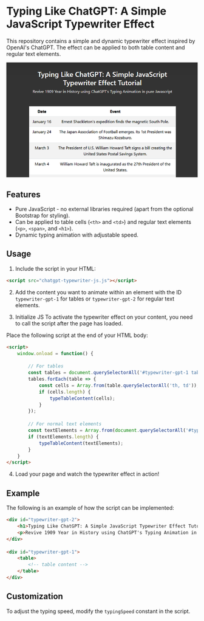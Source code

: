 # Typing Like ChatGPT: A Simple JavaScript Typewriter Effect

This repository contains a simple and dynamic typewriter effect inspired by OpenAI's ChatGPT. The effect can be applied to both table content and regular text elements.

![Typewriter-ChatGPT-demo.gif](img%2FTypewriter-ChatGPT-demo.gif)

## Features

- Pure JavaScript - no external libraries required (apart from the optional Bootstrap for styling).
- Can be applied to table cells (`<th>` and `<td>`) and regular text elements (`<p>`, `<span>`, and `<h1>`).
- Dynamic typing animation with adjustable speed.

## Usage

1. Include the script in your HTML:

```html
<script src="chatgpt-typewriter-js.js"></script>
```

2. Add the content you want to animate within an element with the ID `typewriter-gpt-1` for tables or `typewriter-gpt-2` for regular text elements.

3. Initialize JS
To activate the typewriter effect on your content, you need to call the script after the page has loaded.

Place the following script at the end of your HTML body:

```html
<script>
    window.onload = function() {

        // For tables
        const tables = document.querySelectorAll('#typewriter-gpt-1 table');
        tables.forEach(table => {
            const cells = Array.from(table.querySelectorAll('th, td'));
            if (cells.length) {
                typeTableContent(cells);
            }
        });

        // For normal text elements
        const textElements = Array.from(document.querySelectorAll('#typewriter-gpt-2 p, #typewriter-gpt-2 span, #typewriter-gpt-2 h1'));
        if (textElements.length) {
            typeTableContent(textElements);
        }
    }
</script>
```

4. Load your page and watch the typewriter effect in action!


## Example

The following is an example of how the script can be implemented:

```html
<div id="typewriter-gpt-2">
    <h1>Typing Like ChatGPT: A Simple JavaScript Typewriter Effect Tutorial</h1>
    <p>Revive 1909 Year in History using ChatGPT's Typing Animation in <span>pure Javascript</span></p>
</div>

<div id="typewriter-gpt-1">
    <table>
        <!-- table content -->
    </table>
</div>
```

## Customization

To adjust the typing speed, modify the `typingSpeed` constant in the script.


